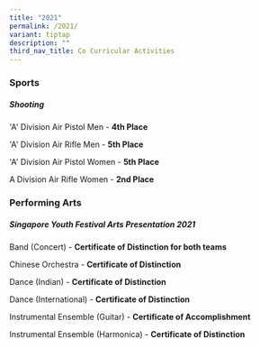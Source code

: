 ```yaml
---
title: "2021"
permalink: /2021/
variant: tiptap
description: ""
third_nav_title: Co Curricular Activities
---
```

<h3>Sports</h3>
<h5>Shooting</h5>
<p>'A' Division Air Pistol Men -&nbsp;<strong>4th Place</strong>
</p>
<p>'A' Division Air Rifle Men -&nbsp;<strong>5th Place</strong>
</p>
<p>'A' Division Air Pistol Women -&nbsp;<strong>5th Place</strong>
</p>
<p>A Division Air Rifle Women -&nbsp;<strong>2nd Place</strong>
</p>
<h3>Performing Arts</h3>
<h5>Singapore Youth Festival Arts Presentation 2021</h5>
<p>Band (Concert) -&nbsp;<strong>Certificate of Distinction for both teams</strong>
</p>
<p>Chinese Orchestra -&nbsp;<strong>Certificate of Distinction</strong>
</p>
<p>Dance (Indian) -&nbsp;<strong>Certificate of Distinction</strong>
</p>
<p>Dance (International) -&nbsp;<strong>Certificate of Distinction</strong>
</p>
<p>Instrumental Ensemble (Guitar) -&nbsp;<strong>Certificate of Accomplishment</strong>
</p>
<p>Instrumental Ensemble (Harmonica) -&nbsp;<strong>Certificate of Distinction</strong>
</p>